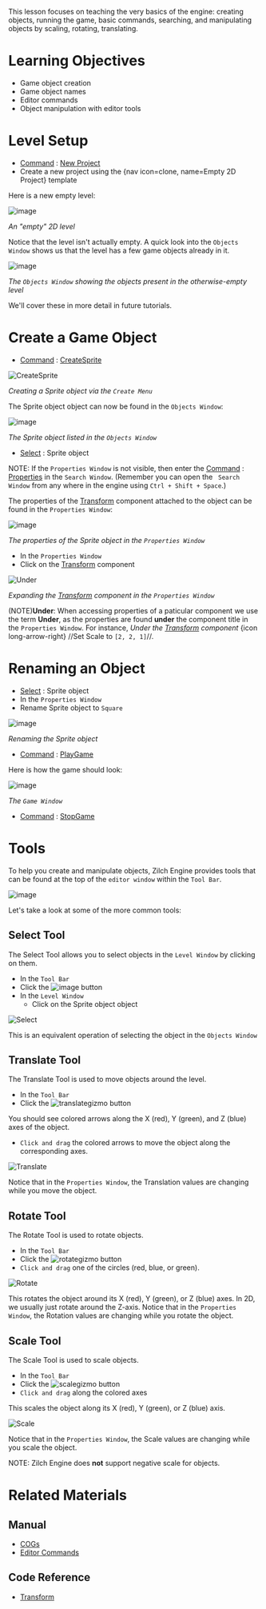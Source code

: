 This lesson focuses on teaching the very basics of the engine: creating objects, running the game, basic commands, searching, and manipulating objects by scaling, rotating, translating.


 # Learning Objectives


 - Game object creation
 - Game object names
 - Editor commands
 - Object manipulation with editor tools


 # Level Setup


- [ Command](https://github.com/ZilchEngine/ZilchDocs/blob/master/zilch_editor_documentation/zilchmanual/editor/editorcommands/commands.md) : [ New Project](https://github.com/ZilchEngine/ZilchDocs/blob/master/code_reference/command_reference.md#newproject)
 - Create a new project using the {nav icon=clone, name=Empty 2D Project} template

Here is a new empty level:


![image](https://raw.githubusercontent.com/ZilchEngine/ZilchFiles/master/doc_files/46948.png)


*An "empty" 2D level*


Notice that the level isn't actually empty. A quick look into the `Objects Window` shows us that the level has a few game objects already in it.



![image](https://raw.githubusercontent.com/ZilchEngine/ZilchFiles/master/doc_files/46947.png)


*The `Objects Window` showing the objects present in the otherwise-empty level*


We'll cover these in more detail in future tutorials.

 # Create a Game Object

- [ Command](https://github.com/ZilchEngine/ZilchDocs/blob/master/zilch_editor_documentation/zilchmanual/editor/editorcommands/commands.md) : [ CreateSprite](https://github.com/ZilchEngine/ZilchDocs/blob/master/code_reference/command_reference.md#createsprite)



![CreateSprite](https://raw.githubusercontent.com/ZilchEngine/ZilchFiles/master/doc_files/46945.gif)


*Creating a Sprite object via the `Create Menu`*


The Sprite object object can now be found in the `Objects Window`:


![image](https://raw.githubusercontent.com/ZilchEngine/ZilchFiles/master/doc_files/46949.png)


*The Sprite object listed in the `Objects Window`*


- [ Select](https://github.com/ZilchEngine/ZilchDocs/blob/master/zilch_editor_documentation/zilchmanual/editor/editorcommands/selectobject.md) : Sprite object

NOTE:
 If the `Properties Window` is not visible, then enter the [Command](https://github.com/ZilchEngine/ZilchDocs/blob/master/zilch_editor_documentation/zilchmanual/editor/editorcommands/commands.md) : [Properties](https://github.com/ZilchEngine/ZilchDocs/blob/master/code_reference/command_reference.md#properties) in the `Search Window`. (Remember you can open the ` Search Window` from any where in the engine using `Ctrl + Shift + Space`.)

The properties of the [Transform](https://github.com/ZilchEngine/ZilchDocs/blob/master/code_reference/class_reference/transform.md) component attached to the object can be found in the `Properties Window`:


![image](https://raw.githubusercontent.com/ZilchEngine/ZilchFiles/master/doc_files/46950.png)


*The properties of the Sprite object in the `Properties Window`*

- In the `Properties Window`
 - Click  on the [Transform](https://github.com/ZilchEngine/ZilchDocs/blob/master/code_reference/class_reference/transform.md) component



![Under](https://raw.githubusercontent.com/ZilchEngine/ZilchFiles/master/doc_files/85621.gif)


*Expanding the [Transform](https://github.com/ZilchEngine/ZilchDocs/blob/master/code_reference/class_reference/transform.md) component in the `Properties Window`*


(NOTE)**Under**: When accessing properties of a paticular component we use the term **Under**, as the properties are found **under** the component title in the `Properties Window`. For instance, *Under the [Transform](https://github.com/ZilchEngine/ZilchDocs/blob/master/code_reference/class_reference/transform.md) component* {icon long-arrow-right} //Set Scale  to `[2, 2, 1]`//.


 #  Renaming an Object


- [ Select](https://github.com/ZilchEngine/ZilchDocs/blob/master/zilch_editor_documentation/zilchmanual/editor/editorcommands/selectobject.md) : Sprite object
- In the `Properties Window`
 - Rename Sprite object to `Square`


![image](https://raw.githubusercontent.com/ZilchEngine/ZilchFiles/master/doc_files/46952.png)


*Renaming the Sprite object*


- [ Command](https://github.com/ZilchEngine/ZilchDocs/blob/master/zilch_editor_documentation/zilchmanual/editor/editorcommands/commands.md) : [ PlayGame](https://github.com/ZilchEngine/ZilchDocs/blob/master/code_reference/command_reference.md#playgame)

Here is how the game should look:


![image](https://raw.githubusercontent.com/ZilchEngine/ZilchFiles/master/doc_files/46336.png)


*The `Game Window`*


- [ Command](https://github.com/ZilchEngine/ZilchDocs/blob/master/zilch_editor_documentation/zilchmanual/editor/editorcommands/commands.md) : [ StopGame](https://github.com/ZilchEngine/ZilchDocs/blob/master/code_reference/command_reference.md#stopgame)


 #  Tools


To help you create and manipulate objects, Zilch Engine provides tools that can be found at the top of the `editor window` within the `Tool Bar`.



![image](https://raw.githubusercontent.com/ZilchEngine/ZilchFiles/master/doc_files/86287.png)


Let's take a look at some of the more common tools:


 ## Select Tool


The Select Tool allows you to select objects in the `Level Window` by clicking on them.

- In the `Tool Bar`
 - Click  the ![image](https://raw.githubusercontent.com/ZilchEngine/ZilchFiles/master/doc_files/86293.png) button
- In the `Level Window`
  - Click  on the Sprite object object



![Select](https://raw.githubusercontent.com/ZilchEngine/ZilchFiles/master/doc_files/86291.gif)


This is an equivalent operation of selecting the object in the `Objects Window`


 ##  Translate Tool


The Translate Tool is used to move objects around the level.

- In the `Tool Bar`
 - Click  the ![translategizmo](https://raw.githubusercontent.com/ZilchEngine/ZilchFiles/master/doc_files/110.png) button

You should see colored arrows along the X (red), Y (green), and Z (blue) axes of the object.

- `Click and drag` the colored arrows to move the object along the corresponding axes.



![Translate](https://raw.githubusercontent.com/ZilchEngine/ZilchFiles/master/doc_files/46953.gif)


Notice that in the `Properties Window`, the Translation  values are changing while you move the object.


 ##  Rotate Tool


The Rotate Tool is used to rotate objects.

- In the `Tool Bar`
 - Click  the ![rotategizmo](https://raw.githubusercontent.com/ZilchEngine/ZilchFiles/master/doc_files/107.png) button
- `Click and drag` one of the circles (red, blue, or green).



![Rotate](https://raw.githubusercontent.com/ZilchEngine/ZilchFiles/master/doc_files/46954.gif)


This rotates the object around its X (red), Y (green), or Z (blue) axes. In 2D, we usually just rotate around the Z-axis. Notice that in the `Properties Window`, the Rotation  values are changing while you rotate the object.



 ##  Scale Tool


The Scale Tool is used to scale objects.

- In the `Tool Bar`
 - Click  the ![scalegizmo](https://raw.githubusercontent.com/ZilchEngine/ZilchFiles/master/doc_files/108.png) button
- `Click and drag` along the colored axes

This scales the object along its X (red), Y (green), or Z (blue) axis.



![Scale](https://raw.githubusercontent.com/ZilchEngine/ZilchFiles/master/doc_files/46955.gif)


Notice that in the `Properties Window`, the Scale  values are changing while you scale the object.

NOTE: Zilch Engine does **not** support negative scale for objects.

 # Related Materials

 ## Manual
- [COGs](https://github.com/ZilchEngine/ZilchDocs/blob/master/zilch_editor_documentation/zilchmanual/architecture/cogs/gameobjectsconcept.md)
- [Editor Commands](https://github.com/ZilchEngine/ZilchDocs/blob/master/zilch_editor_documentation/zilchmanual/editor/editorcommands.md)

 ## Code Reference
- [Transform](https://github.com/ZilchEngine/ZilchDocs/blob/master/code_reference/class_reference/transform.md)
 

 